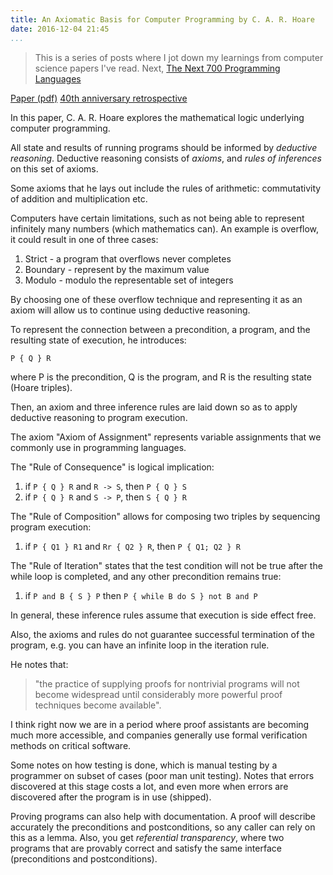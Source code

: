 ```yaml
---
title: An Axiomatic Basis for Computer Programming by C. A. R. Hoare
date: 2016-12-04 21:45
...
```


> This is a series of posts where I jot down my learnings from computer science papers I've read. Next, [The Next 700 Programming Languages](./the-next-700-programming-languages-p-j-landin.html)

[Paper (pdf)](https://www.cs.cmu.edu/~crary/819-f09/Hoare69.pdf) 
[40th anniversary retrospective](http://cacm.acm.org/magazines/2009/10/42360-retrospective-an-axiomatic-basis-for-computer-programming/fulltext)

In this paper, C. A. R. Hoare explores the mathematical logic underlying computer programming.

All state and results of running programs should be informed by *deductive reasoning*.
Deductive reasoning consists of *axioms*, and *rules of inferences* on this set of axioms.

Some axioms that he lays out include the rules of arithmetic: commutativity of addition and multiplication etc.

Computers have certain limitations, such as not being able to represent infinitely many numbers (which mathematics can).
An example is overflow, it could result in one of three cases:

1. Strict - a program that overflows never completes
2. Boundary - represent by the maximum value
3. Modulo - modulo the representable set of integers

By choosing one of these overflow technique and representing it as an axiom will allow us to continue using deductive reasoning.

To represent the connection between a precondition, a program, and the resulting state of execution, he introduces:

```
P { Q } R
```

where P is the precondition, Q is the program, and R is the resulting state (Hoare triples).

Then, an axiom and three inference rules are laid down so as to apply deductive reasoning to program execution.

The axiom "Axiom of Assignment" represents variable assignments that we commonly use in programming languages.

The "Rule of Consequence" is logical implication:

1. if `P { Q } R` and `R -> S`, then `P { Q } S`
2. if `P { Q } R` and `S -> P`, then `S { Q } R`

The "Rule of Composition" allows for composing two triples by sequencing program execution:

1. if `P { Q1 } R1` and `Rr { Q2 } R`, then `P { Q1; Q2 } R`

The "Rule of Iteration" states that the test condition will not be true after the while loop is completed, and any other precondition remains true:

1. if `P and B { S } P` then `P { while B do S } not B and P`

In general, these inference rules assume that execution is side effect free.

Also, the axioms and rules do not guarantee successful termination of the program, e.g. you can have an infinite loop in the iteration rule.

He notes that:

> "the practice of supplying proofs for nontrivial programs will not become widespread until considerably more powerful proof techniques become available".

I think right now we are in a period where proof assistants are becoming much more accessible, and companies generally use formal verification methods
on critical software.

Some notes on how testing is done, which is manual testing by a programmer on subset of cases (poor man unit testing).
Notes that errors discovered at this stage costs a lot, and even more when errors are discovered after the program is in use (shipped).

Proving programs can also help with documentation. A proof will describe accurately the preconditions and postconditions, so any caller can rely on this as a lemma.
Also, you get *referential transparency*, where two programs that are provably correct and satisfy the same interface (preconditions and postconditions).
